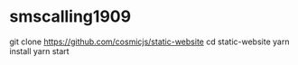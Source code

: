 # smscalling1909
git clone https://github.com/cosmicjs/static-website
cd static-website
yarn install
yarn start
